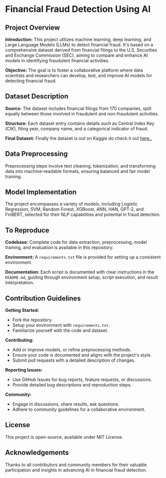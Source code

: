 # Financial Fraud Detection Using AI

## Project Overview

**Introduction:** This project utilizes machine learning, deep learning, and Large Language Models (LLMs) to detect financial fraud. It's based on a comprehensive dataset derived from financial filings to the U.S. Securities and Exchange Commission (SEC), aiming to compare and enhance AI models in identifying fraudulent financial activities.

**Objective:** The goal is to foster a collaborative platform where data scientists and researchers can develop, test, and improve AI models for detecting financial fraud.

## Dataset Description

**Source:** The dataset includes financial filings from 170 companies, split equally between those involved in fraudulent and non-fraudulent activities.

**Structure:** Each dataset entry contains details such as Central Index Key (CIK), filing year, company name, and a categorical indicator of fraud.

**Final Dataset:** Finally the dataset is out on Kaggle do check it out [here..](https://www.kaggle.com/datasets/amitkedia/financial-statement-fraud-data/)

## Data Preprocessing

Preprocessing steps involve text cleaning, tokenization, and transforming data into machine-readable formats, ensuring balanced and fair model training.

## Model Implementation

The project encompasses a variety of models, including Logistic Regression, SVM, Random Forest, XGBoost, ANN, HAN, GPT-2, and FinBERT, selected for their NLP capabilities and potential in fraud detection.

## To Reproduce

**Codebase:** Complete code for data extraction, preprocessing, model training, and evaluation is available in this repository.

**Environment:** A `requirements.txt` file is provided for setting up a consistent environment.

**Documentation:** Each script is documented with clear instructions in the `README.md`, guiding through environment setup, script execution, and result interpretation.

## Contribution Guidelines

**Getting Started:**
- Fork the repository.
- Setup your environment with `requirements.txt`.
- Familiarize yourself with the code and dataset.

**Contributing:**
- Add or improve models, or refine preprocessing methods.
- Ensure your code is documented and aligns with the project's style.
- Submit pull requests with a detailed description of changes.

**Reporting Issues:**
- Use GitHub Issues for bug reports, feature requests, or discussions.
- Provide detailed bug descriptions and reproduction steps.

**Community:**
- Engage in discussions, share results, ask questions.
- Adhere to community guidelines for a collaborative environment.

## License

This project is open-source, available under MIT License.

## Acknowledgements

Thanks to all contributors and community members for their valuable participation and insights in advancing AI in financial fraud detection.
